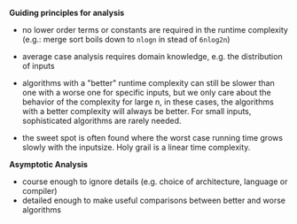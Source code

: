 **Guiding principles for analysis**

- no lower order terms or constants are required in the runtime complexity (e.g.: merge sort boils down to ```nlogn``` in stead of ```6nlog2n```)
- average case analysis requires domain knowledge, e.g. the distribution of inputs
- algorithms with a "better" runtime complexity can still be slower than one with a worse one for specific inputs, but we only care about the behavior of the complexity for large n, in these cases, the algorithms with a better complexity will always be better. For small inputs, sophisticated algorithms are rarely needed.

- the sweet spot is often found where the worst case running time grows slowly with the inputsize. Holy grail is a linear time complexity.

**Asymptotic Analysis**

- course enough to ignore details (e.g. choice of architecture, language or compiler)
- detailed enough to make useful comparisons between better and worse algorithms
